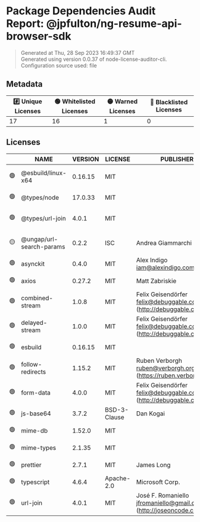 # Package Dependencies Audit Report: @jpfulton/ng-resume-api-browser-sdk

> Generated at Thu, 28 Sep 2023 16:49:37 GMT <br />
> Generated using version 0.0.37 of node-license-auditor-cli. <br />
> Configuration source used: file

## Metadata
| :hash: Unique Licenses | :green_circle: Whitelisted Licenses | :yellow_circle: Warned Licenses | :red_circle: Blacklisted Licenses |
|---|---|---|---|
| 17 | 16 | 1 | 0 |

## Licenses

|  | NAME | VERSION | LICENSE | PUBLISHER | EMAIL | REPOSITORY | MODULE PATH | LICENSE PATH |
|---|---|---|---|---|---|---|---|---|
| :green_circle: | @esbuild/linux-x64 | 0.16.15 | MIT |  |  |  | ./working/ng-resume-api-browser-sdk/node_modules/@esbuild/linux-x64/package.json | ./working/ng-resume-api-browser-sdk/node_modules/@esbuild/linux-x64/package.json |
| :green_circle: | @types/node | 17.0.33 | MIT |  |  | https://github.com/DefinitelyTyped/DefinitelyTyped.git | ./working/ng-resume-api-browser-sdk/node_modules/@types/node/package.json | ./working/ng-resume-api-browser-sdk/node_modules/@types/node/package.json |
| :green_circle: | @types/url-join | 4.0.1 | MIT |  |  | https://github.com/DefinitelyTyped/DefinitelyTyped.git | ./working/ng-resume-api-browser-sdk/node_modules/@types/url-join/package.json | ./working/ng-resume-api-browser-sdk/node_modules/@types/url-join/package.json |
| :yellow_circle: | @ungap/url-search-params | 0.2.2 | ISC | Andrea Giammarchi |  | git+https://github.com/ungap/url-search-params.git | ./working/ng-resume-api-browser-sdk/node_modules/@ungap/url-search-params/package.json | ./working/ng-resume-api-browser-sdk/node_modules/@ungap/url-search-params/package.json |
| :green_circle: | asynckit | 0.4.0 | MIT | Alex Indigo <iam@alexindigo.com> |  | git+https://github.com/alexindigo/asynckit.git | ./working/ng-resume-api-browser-sdk/node_modules/asynckit/package.json | ./working/ng-resume-api-browser-sdk/node_modules/asynckit/package.json |
| :green_circle: | axios | 0.27.2 | MIT | Matt Zabriskie |  | https://github.com/axios/axios.git | ./working/ng-resume-api-browser-sdk/node_modules/axios/package.json | ./working/ng-resume-api-browser-sdk/node_modules/axios/package.json |
| :green_circle: | combined-stream | 1.0.8 | MIT | Felix Geisendörfer <felix@debuggable.com> (http://debuggable.com/) |  | git://github.com/felixge/node-combined-stream.git | ./working/ng-resume-api-browser-sdk/node_modules/combined-stream/package.json | ./working/ng-resume-api-browser-sdk/node_modules/combined-stream/package.json |
| :green_circle: | delayed-stream | 1.0.0 | MIT | Felix Geisendörfer <felix@debuggable.com> (http://debuggable.com/) |  | git://github.com/felixge/node-delayed-stream.git | ./working/ng-resume-api-browser-sdk/node_modules/delayed-stream/package.json | ./working/ng-resume-api-browser-sdk/node_modules/delayed-stream/package.json |
| :green_circle: | esbuild | 0.16.15 | MIT |  |  |  | ./working/ng-resume-api-browser-sdk/node_modules/esbuild/package.json | ./working/ng-resume-api-browser-sdk/node_modules/esbuild/package.json |
| :green_circle: | follow-redirects | 1.15.2 | MIT | Ruben Verborgh <ruben@verborgh.org> (https://ruben.verborgh.org/) |  | git@github.com:follow-redirects/follow-redirects.git | ./working/ng-resume-api-browser-sdk/node_modules/follow-redirects/package.json | ./working/ng-resume-api-browser-sdk/node_modules/follow-redirects/package.json |
| :green_circle: | form-data | 4.0.0 | MIT | Felix Geisendörfer <felix@debuggable.com> (http://debuggable.com/) |  | git://github.com/form-data/form-data.git | ./working/ng-resume-api-browser-sdk/node_modules/form-data/package.json | ./working/ng-resume-api-browser-sdk/node_modules/form-data/package.json |
| :green_circle: | js-base64 | 3.7.2 | BSD-3-Clause | Dan Kogai |  |  | ./working/ng-resume-api-browser-sdk/node_modules/js-base64/package.json | ./working/ng-resume-api-browser-sdk/node_modules/js-base64/package.json |
| :green_circle: | mime-db | 1.52.0 | MIT |  |  |  | ./working/ng-resume-api-browser-sdk/node_modules/mime-db/package.json | ./working/ng-resume-api-browser-sdk/node_modules/mime-db/package.json |
| :green_circle: | mime-types | 2.1.35 | MIT |  |  |  | ./working/ng-resume-api-browser-sdk/node_modules/mime-types/package.json | ./working/ng-resume-api-browser-sdk/node_modules/mime-types/package.json |
| :green_circle: | prettier | 2.7.1 | MIT | James Long |  |  | ./working/ng-resume-api-browser-sdk/node_modules/prettier/package.json | ./working/ng-resume-api-browser-sdk/node_modules/prettier/package.json |
| :green_circle: | typescript | 4.6.4 | Apache-2.0 | Microsoft Corp. |  | https://github.com/Microsoft/TypeScript.git | ./working/ng-resume-api-browser-sdk/node_modules/typescript/package.json | ./working/ng-resume-api-browser-sdk/node_modules/typescript/package.json |
| :green_circle: | url-join | 4.0.1 | MIT | José F. Romaniello <jfromaniello@gmail.com> (http://joseoncode.com) |  | git://github.com/jfromaniello/url-join.git | ./working/ng-resume-api-browser-sdk/node_modules/url-join/package.json | ./working/ng-resume-api-browser-sdk/node_modules/url-join/package.json |

